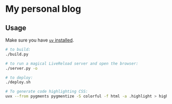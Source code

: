 # My personal blog

## Usage

Make sure you have [`uv` installed](https://docs.astral.sh/uv/getting-started/installation/).

```bash
# to build:
./build.py

# to run a magical LiveReload server and open the browser:
./server.py -o

# to deploy:
./deploy.sh

# To generate code highlighting CSS:
uvx --from pygments pygmentize -S colorful -f html -a .highlight > highlight.css
```
